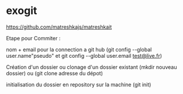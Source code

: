# exogit

https://github.com/matreshkajs/matreshkait


Etape pour Commiter :

nom + email pour la connection a git hub (git config --global user.name"pseudo" et git config --global user.email test@live.fr)

Création d'un dossier ou clonage d'un dossier existant (mkdir nouveau dossier) ou (git clone adresse du dépot)

initialisation du dossier en repository sur la machine (git init)
